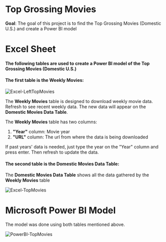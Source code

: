 # Top Grossing Movies
<b>Goal</b>: The goal of this project is to find the Top Grossing Movies (Domestic U.S.) and create a Power BI model


# Excel Sheet 
<h4>The following tables are used to create a Power BI model of the Top Grossing Movies (Domestic U.S.)</h4>

<h4>The first table is the <b>Weekly Movies</b>:</h4>

![Excel-LeftTopMovies](https://user-images.githubusercontent.com/110753469/196090257-d65855c4-2a0f-49da-8cdd-3c4caee72296.PNG)

The <b>Weekly Movies</b> table is designed to download weekly movie data. <br>Refresh to see recent weekly data. The new data will appear on the <b>Domestic Movies Data Table</b>.</br>

The <b>Weekly Movies</b> table has two columns: 
<ol>
  <li> <b>"Year"</b> column: Movie year</li>
  <li> <b>"URL"</b> column: The url from where the data is being downloaded</li>
</ol>
If past years' data is needed, just type the year on the "Year" column and press enter. Then refresh to update the data.

<h4>The second table is the <b>Domestic Movies Data Table</b>:</h4>
The <b>Domestic Movies Data Table</b> shows all the data gathered by the <b>Weekly Movies</b> table

![Excel-TopMovies](https://user-images.githubusercontent.com/110753469/196091424-c67de003-17f7-4bff-9a65-8becfc8202a9.PNG)



# Microsoft Power BI Model
The model was done using both tables mentioned above.

![PowerBI-TopMovies](https://user-images.githubusercontent.com/110753469/195773317-1e6220a6-3a3e-47ca-949f-580c491bf184.PNG)


